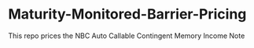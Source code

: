 # Maturity-Monitored-Barrier-Pricing
This repo prices the NBC Auto Callable Contingent Memory Income Note
